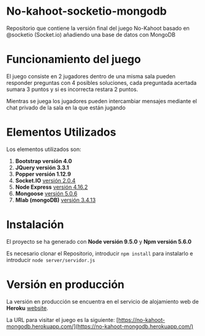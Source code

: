 # No-kahoot-socketio-mongodb
Repositorio que contiene la versión final del juego No-Kahoot basado en @socketio (Socket.io) añadiendo una base de datos con MongoDB

# Funcionamiento del juego

El juego consiste en 2 jugadores dentro de una misma sala pueden responder preguntas con 4 posibles soluciones, cada preguntada acertada sumara 3 puntos y si es incorrecta restara 2 puntos.

Mientras se juega los jugadores pueden intercambiar mensajes mediante el chat privado de la sala en la que están jugando

# Elementos Utilizados

Los elementos utilizados son:

1. **Bootstrap versión 4.0**
2. **JQuery versión 3.3.1**
3. **Popper versión 1.12.9**
4. **Socket.IO** [versión 2.0.4](https://socket.io/)
5. **Node Express** [versión 4.16.2](https://expressjs.com/)
6. **Mongoose** [versión 5.0.6](http://mongoosejs.com/)
7. **Mlab (mongoDB)** [versión 3.4.13](https://mlab.com/)

# Instalación

El proyecto se ha generado con **Node versión 9.5.0** y **Npm versión 5.6.0**

Es necesario clonar el Repositorio, introducir `npm install` para instalarlo e introducir `node server/servidor.js`

# Versión en producción

La versión en producción se encuentra en el servicio de alojamiento web de **Heroku** [website](https://heroku.com).

La URL para visitar el juego es la siguiente:  [https://no-kahoot-mongodb.herokuapp.com/](https://no-kahoot-mongodb.herokuapp.com/)
